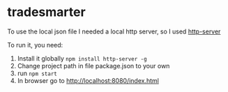 # tradesmarter
To use the local json file I needed a local http server, so I used <a href="https://www.npmjs.com/package/http-server">http-server</a>

To run it, you need:
1. Install it globally <code>npm install http-server -g</code>
2. Change project path in file package.json to your own
3. run <code>npm start</code>
4. In browser go to <a href="http://localhost:8080/index.html">http://localhost:8080/index.html</a>
